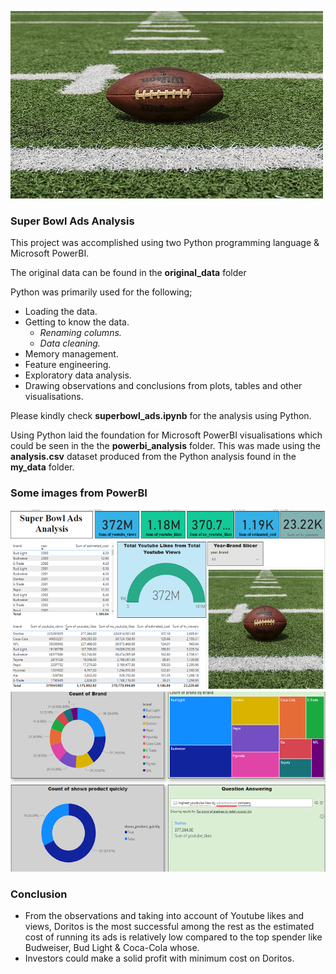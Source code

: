 ![super_bowl](img/football_two.jpg)

### **Super Bowl Ads Analysis**

This project was accomplished using two Python programming language & Microsoft PowerBI. 

The original data can be found in the **original_data** folder

Python was primarily used for the following;
- Loading the data.
- Getting to know the data.
    - *Renaming columns.*
    - *Data cleaning.*
- Memory management. 
- Feature engineering.
- Exploratory data analysis. 
- Drawing observations and conclusions from plots, tables and other visualisations.

Please kindly check **superbowl_ads.ipynb** for the analysis using Python.

Using Python laid the foundation for Microsoft PowerBI visualisations which could be seen in the the **powerbi_analysis** folder. This was made using the **analysis.csv** dataset produced from the Python analysis found in the **my_data** folder.

### **Some images from PowerBI**

![powerbi_1](img/tables_1.png)
![powerbi_2](img/vis_5.png)

### **Conclusion**

- From the observations and taking into account of Youtube likes and views, Doritos is the most successful among the rest as the estimated cost of running its ads is relatively low compared to the top spender like Budweiser, Bud Light & Coca-Cola whose. 
- Investors could make a solid profit with minimum cost on Doritos.
